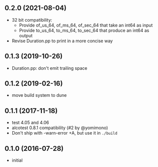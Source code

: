 ## 0.2.0 (2021-08-04)

* 32 bit compatibility:
  * Provide of_us_64, of_ms_64, of_sec_64 that take an int64 as input
  * Provide to_us_64, to_ms_64, to_sec_64 that produce an int64 as output
* Revise Duration.pp to print in a more concise way

## 0.1.3 (2019-10-26)

* Duration.pp: don't emit trailing space

## 0.1.2 (2019-02-16)

* move build system to dune

## 0.1.1 (2017-11-18)

* test 4.05 and 4.06
* alcotest 0.8.1 compatibility (#2 by @yomimono)
* Don't ship with -warn-error +A, but use it in `./build`

## 0.1.0 (2016-07-28)

* initial

